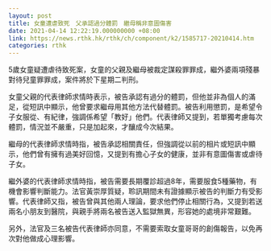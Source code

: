 ```yaml
---
layout: post
title: 女童遭虐致死　父承認過分體罰　繼母稱非意圖傷害
date: 2021-04-14 12:22:19.000000000 +08:00
link: https://news.rthk.hk/rthk/ch/component/k2/1585717-20210414.htm
categories: rthk
---
```


5歲女童疑遭虐待致死案，女童的父親及繼母被裁定謀殺罪罪成，繼外婆兩項殘暴對待兒童罪罪成，案件將於下星期二判刑。

女童父親的代表律師求情時表示，被告承認有過分的體罰，但他並非為個人的滿足，從短訊中顯示，他曾要求繼母用其他方法代替體罰。被告利用懲罰，是希望令子女服從、有紀律，強調係希望「教好」他們。代表律師又提到，若單獨考慮每次體罰，情況並不嚴重，只是加起來，才釀成今次結果。

繼母的代表律師求情時指，被告承認相關責任，但強調從以前的相片或短訊中顯示，他們曾有擁有過美好回憶，又提到有擔心子女的健康，並非有意圖傷害或虐待子女。

繼外婆的代表律師求情時指，被告需要長期覆診超過8年，需要服食5種藥物，有機會影響判斷能力。法官黃崇厚質疑，聆訊期間未有證據顯示被告的判斷力有受影響。代表律師又指，被告曾與其他兩人理論，要求他們停止相關行為，又提到若送兩名小朋友到醫院，與親手將兩名被告送入監獄無異，形容她的處境非常艱難。

另外，法官及三名被告代表律師亦同意，不需要索取女童哥哥的創傷報告，以免再次對他做成心理影響。
